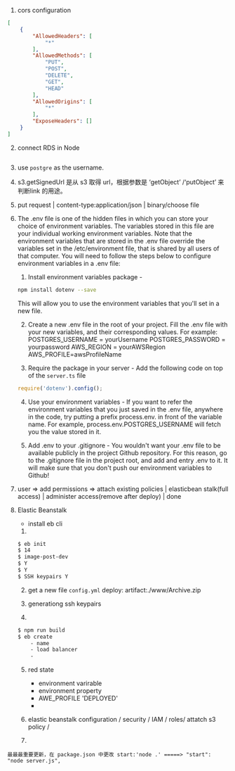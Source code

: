 1. cors configuration
```json
[
    {
        "AllowedHeaders": [
            "*"
        ],
        "AllowedMethods": [
            "PUT",
            "POST",
            "DELETE",
            "GET",
            "HEAD"
        ],
        "AllowedOrigins": [
            "*"
        ],
        "ExposeHeaders": []
    }
]
```

2. connect RDS in Node

```js

```

3. use `postgre` as the username.

4. s3.getSignedUrl 是从 s3 取得 url，根据参数是 ‘getObject’ /‘putObject’ 来判断link 的用途。

5. put request | content-type:application/json | binary/choose file

6. The .env file is one of the hidden files in which you can store your choice of environment variables. The variables stored in this file are your individual working environment variables. Note that the environment variables that are stored in the .env file override the variables set in the /etc/environment file, that is shared by all users of that computer. You will need to follow the steps below to configure environment variables in a .env file:

    1. Install environment variables package -

    ```bash
    npm install dotenv --save
    ```

    This will allow you to use the environment variables that you'll set in a new file.

    2. Create a new .env file in the root of your project. Fill the .env file with your new variables, and their corresponding values. For example:
    POSTGRES_USERNAME = yourUsername
    POSTGRES_PASSWORD = yourpassword
    AWS_REGION = yourAWSRegion
    AWS_PROFILE=awsProfileName

    3. Require the package in your server - Add the following code on top of the `server.ts` file

    ```js
    require('dotenv').config();
    ```

    4. Use your environment variables - If you want to refer the environment variables that you just saved in the .env file, anywhere in the code, try putting a prefix process.env. in front of the variable name. For example, process.env.POSTGRES_USERNAME will fetch you the value stored in it.

    5. Add .env to your .gitignore - You wouldn't want your .env file to be available publicly in the project Github repository. For this reason, go to the .gitignore file in the project root, and add and entry .env to it. It will make sure that you don't push our environment variables to Github!

7. user => add permissions => attach existing policies | elasticbean stalk(full access) | administer access(remove after deploy) | done

8. Elastic Beanstalk

    - install eb cli

    1. 
    ```bash
    $ eb init
    $ 14
    $ image-post-dev
    $ Y
    $ Y
    $ SSH keypairs Y
    ```

    2. get a new file `config.yml`
        deploy:
            artifact:./www/Archive.zip

    3. generationg ssh keypairs

    4. 
    ```bash
    $ npm run build
    $ eb create
        - name
        - load balancer
        - 
    ```

    5. red state

        - environment varirable
        - environment property
        - AWE_PROFILE 'DEPLOYED'
        - 

    6. elastic beanstalk configuration / security / IAM / roles/ attatch s3 policy /

    7. 

`最最最重要更新，在 package.json 中更改 start:'node .' =====> "start": "node server.js",`